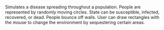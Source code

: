 Simulates a disease spreading throughout a population. People are represented by randomly moving circles. State can be susceptible, infected, recovered, or dead. People bounce off walls. User can draw rectangles with the mouse to change the environment by sequestering certain areas.
